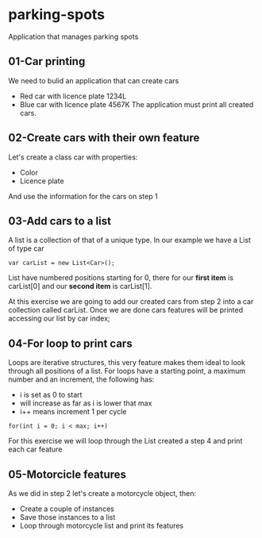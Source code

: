 # parking-spots
Application that manages parking spots

## 01-Car printing
We need to bulid an application that can create cars
* Red car with licence plate 1234L
* Blue car with licence plate 4567K
The application must print all created cars.

## 02-Create cars with their own feature
Let's create a class car with properties:
* Color 
* Licence plate

And use the information for the cars on step 1

## 03-Add cars to a list

A list is a collection of that of a unique type.
In our example we have a List of type car 

```
var carList = new List<Car>();
```

List have numbered positions starting for 0, there for our **first item** is carList[0] and our **second item** is carList[1].

At this exercise we are going to add our created cars from step 2 into a car collection called carList.
Once we are done cars features will be printed accessing our list by car index;

## 04-For loop to print cars

Loops are iterative structures, this very feature makes them ideal to look through all positions of a list.
For loops have a starting point, a maximum number and an increment, the following has:
* i is set as 0 to start
* will increase as far as i is lower that max
* i++ means increment 1 per cycle

```
for(int i = 0; i < max; i++)
```

For this exercise we will loop through the List created a step 4 and print each car feature

## 05-Motorcicle features
As we did in step 2 let's create a motorcycle object, then:
* Create a couple of instances
* Save those instances to a list
* Loop through motorcycle list and print its features
